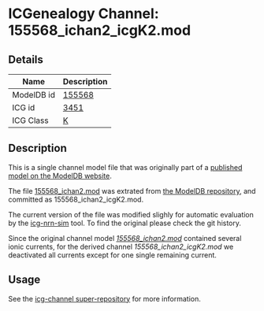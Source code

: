# ICGenealogy Channel: 155568\_ichan2\_icgK2.mod

## Details

Name | Description
---- | -----------
ModelDB id | [155568](http://senselab.med.yale.edu/ModelDB/ShowModel.cshtml?model=155568)
ICG id | [3451](http://icg.neurotheory.ox.ac.uk/channels/1/3451)
ICG Class | [K](http://icg.neurotheory.ox.ac.uk/channels/1)

## Description

This is a single channel model file that was originally part of a [published model on the ModelDB website](http://senselab.med.yale.edu/mModelDB/ShowModel.cshtml?model=155568).


The file [155568\_ichan2.mod](155568_ichan2_icgK2.mod) was extrated from [the ModelDB repository](http://senselab.med.yale.edu/ModelDB/ShowModel.cshtml?model=155568), and committed as 155568\_ichan2\_icgK2.mod.

The current version of the file was modified slighly for automatic evaluation by the [icg-nrn-sim](https://github.com/icgenealogy/icg-nrn-sim) tool. To find the original please check the git history.

Since the original channel model *[155568\_ichan2.mod](http://senselab.med.yale.edu/ModelDB/ShowModel.cshtml?model=155568)* contained several ionic currents, for the derived channel *155568\_ichan2\_icgK2.mod* we deactivated all currents except for one single remaining current.


## Usage

See the [icg-channel super-repository](https://github.com/icgenealogy/icg-channels) for more information.